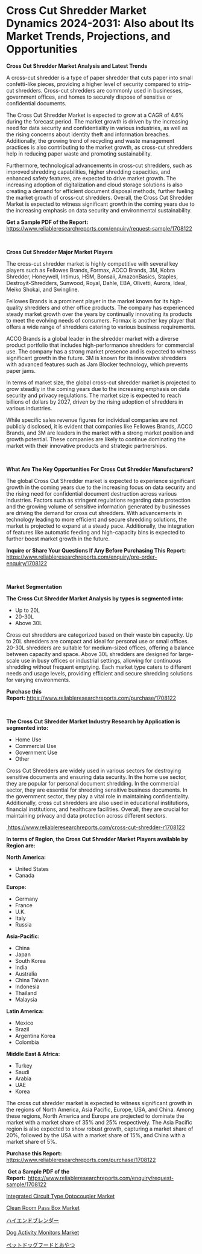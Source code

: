 <p><h1>Cross Cut Shredder Market Dynamics 2024-2031: Also about Its Market Trends, Projections, and Opportunities</h1></p><p><strong>Cross Cut Shredder Market Analysis and Latest Trends</strong></p>
<p><p>A cross-cut shredder is a type of paper shredder that cuts paper into small confetti-like pieces, providing a higher level of security compared to strip-cut shredders. Cross-cut shredders are commonly used in businesses, government offices, and homes to securely dispose of sensitive or confidential documents.</p><p>The Cross Cut Shredder Market is expected to grow at a CAGR of 4.6% during the forecast period. The market growth is driven by the increasing need for data security and confidentiality in various industries, as well as the rising concerns about identity theft and information breaches. Additionally, the growing trend of recycling and waste management practices is also contributing to the market growth, as cross-cut shredders help in reducing paper waste and promoting sustainability.</p><p>Furthermore, technological advancements in cross-cut shredders, such as improved shredding capabilities, higher shredding capacities, and enhanced safety features, are expected to drive market growth. The increasing adoption of digitalization and cloud storage solutions is also creating a demand for efficient document disposal methods, further fueling the market growth of cross-cut shredders. Overall, the Cross Cut Shredder Market is expected to witness significant growth in the coming years due to the increasing emphasis on data security and environmental sustainability.</p></p>
<p><strong>Get a Sample PDF of the Report:&nbsp;</strong> <a href="https://www.reliableresearchreports.com/enquiry/request-sample/1708122">https://www.reliableresearchreports.com/enquiry/request-sample/1708122</a></p>
<p>&nbsp;</p>
<p><strong>Cross Cut Shredder Major Market Players</strong></p>
<p><p>The cross-cut shredder market is highly competitive with several key players such as Fellowes Brands, Formax, ACCO Brands, 3M, Kobra Shredder, Honeywell, Intimus, HSM, Bonsaii, AmazonBasics, Staples, Destroyit-Shredders, Sunwood, Royal, Dahle, EBA, Olivetti, Aurora, Ideal, Meiko Shokai, and Swingline. </p><p>Fellowes Brands is a prominent player in the market known for its high-quality shredders and other office products. The company has experienced steady market growth over the years by continually innovating its products to meet the evolving needs of consumers. Formax is another key player that offers a wide range of shredders catering to various business requirements.</p><p>ACCO Brands is a global leader in the shredder market with a diverse product portfolio that includes high-performance shredders for commercial use. The company has a strong market presence and is expected to witness significant growth in the future. 3M is known for its innovative shredders with advanced features such as Jam Blocker technology, which prevents paper jams.</p><p>In terms of market size, the global cross-cut shredder market is projected to grow steadily in the coming years due to the increasing emphasis on data security and privacy regulations. The market size is expected to reach billions of dollars by 2027, driven by the rising adoption of shredders in various industries.</p><p>While specific sales revenue figures for individual companies are not publicly disclosed, it is evident that companies like Fellowes Brands, ACCO Brands, and 3M are leaders in the market with a strong market position and growth potential. These companies are likely to continue dominating the market with their innovative products and strategic partnerships.</p></p>
<p>&nbsp;</p>
<p><strong>What Are The Key Opportunities For Cross Cut Shredder Manufacturers?</strong></p>
<p><p>The global Cross Cut Shredder market is expected to experience significant growth in the coming years due to the increasing focus on data security and the rising need for confidential document destruction across various industries. Factors such as stringent regulations regarding data protection and the growing volume of sensitive information generated by businesses are driving the demand for cross cut shredders. With advancements in technology leading to more efficient and secure shredding solutions, the market is projected to expand at a steady pace. Additionally, the integration of features like automatic feeding and high-capacity bins is expected to further boost market growth in the future.</p></p>
<p><strong>Inquire or Share Your Questions If Any Before Purchasing This Report:</strong> <a href="https://www.reliableresearchreports.com/enquiry/pre-order-enquiry/1708122">https://www.reliableresearchreports.com/enquiry/pre-order-enquiry/1708122</a></p>
<p>&nbsp;</p>
<p><strong>Market Segmentation</strong></p>
<p><strong>The Cross Cut Shredder Market Analysis by types is segmented into:</strong></p>
<p><ul><li>Up to 20L</li><li>20-30L</li><li>Above 30L</li></ul></p>
<p><p>Cross cut shredders are categorized based on their waste bin capacity. Up to 20L shredders are compact and ideal for personal use or small offices. 20-30L shredders are suitable for medium-sized offices, offering a balance between capacity and space. Above 30L shredders are designed for large-scale use in busy offices or industrial settings, allowing for continuous shredding without frequent emptying. Each market type caters to different needs and usage levels, providing efficient and secure shredding solutions for varying environments.</p></p>
<p><strong>Purchase this Report:&nbsp;</strong><a href="https://www.reliableresearchreports.com/purchase/1708122">https://www.reliableresearchreports.com/purchase/1708122</a></p>
<p>&nbsp;</p>
<p><strong>The Cross Cut Shredder Market Industry Research by Application is segmented into:</strong></p>
<p><ul><li>Home Use</li><li>Commercial Use</li><li>Government Use</li><li>Other</li></ul></p>
<p><p>Cross Cut Shredders are widely used in various sectors for destroying sensitive documents and ensuring data security. In the home use sector, they are popular for personal document shredding. In the commercial sector, they are essential for shredding sensitive business documents. In the government sector, they play a vital role in maintaining confidentiality. Additionally, cross cut shredders are also used in educational institutions, financial institutions, and healthcare facilities. Overall, they are crucial for maintaining privacy and data protection across different sectors.</p></p>
<p><a href="https://www.reliableresearchreports.com/cross-cut-shredder-r1708122">&nbsp;https://www.reliableresearchreports.com/cross-cut-shredder-r1708122</a></p>
<p><strong>In terms of Region, the Cross Cut Shredder Market Players available by Region are:</strong></p>
<p>
    <p> <strong> North America: </strong>
        <ul>
            <li>United States</li>
            <li>Canada</li>
        </ul>
        </p> 
    <p> <strong> Europe: </strong>
        <ul>
            <li>Germany</li>
            <li>France</li>
            <li>U.K.</li>
            <li>Italy</li>
            <li>Russia</li>
        </ul>
        </p> 
    <p> <strong> Asia-Pacific: </strong>
        <ul>
            <li>China</li>
            <li>Japan</li>
            <li>South Korea</li>
            <li>India</li>
            <li>Australia</li>
            <li>China Taiwan</li>
            <li>Indonesia</li>
            <li>Thailand</li>
            <li>Malaysia</li>
        </ul>
        </p> 
    <p> <strong> Latin America: </strong>
        <ul>
            <li>Mexico</li>
            <li>Brazil</li>
            <li>Argentina Korea</li>
            <li>Colombia</li>
        </ul>
        </p> 
    <p> <strong> Middle East & Africa: </strong>
        <ul>
            <li>Turkey</li>
            <li>Saudi</li>
            <li>Arabia</li>
            <li>UAE</li>
            <li>Korea</li>
        </ul>
    </p>
    </p>
<p><p>The cross cut shredder market is expected to witness significant growth in the regions of North America, Asia Pacific, Europe, USA, and China. Among these regions, North America and Europe are projected to dominate the market with a market share of 35% and 25% respectively. The Asia Pacific region is also expected to show robust growth, capturing a market share of 20%, followed by the USA with a market share of 15%, and China with a market share of 5%.</p></p>
<p><strong>Purchase this Report: </strong><a href="https://www.reliableresearchreports.com/purchase/1708122">https://www.reliableresearchreports.com/purchase/1708122</a></p>
<p>&nbsp;<strong>Get a Sample PDF of the Report:&nbsp;&nbsp;</strong><a href="https://www.reliableresearchreports.com/enquiry/request-sample/1708122">https://www.reliableresearchreports.com/enquiry/request-sample/1708122</a></p>
<p><strong></strong></p>
<p><p><a href="https://issuu.com/reportprime-2/docs/integrated-circuit-type-optocoupler-market-size-20">Integrated Circuit Type Optocoupler Market</a></p><p><a href="https://github.com/barbarakss89/Market-Research-Report-List-1/blob/main/clean-room-pass-box-market.md">Clean Room Pass Box Market</a></p><p><a href="https://github.com/deonnorth8/Market-Research-Report-List-1/blob/main/2385609103616.md">ハイエンドブレンダー</a></p><p><a href="https://github.com/nicholepatriciadoylenwnrjr0/Market-Research-Report-List-2/blob/main/dog-activity-monitors-market.md">Dog Activity Monitors Market</a></p><p><a href="https://medium.com/@madelynhowe2023/%E3%83%9A%E3%83%83%E3%83%88%E7%8A%AC%E3%81%AE%E9%A3%9F%E3%81%B9%E7%89%A9%E3%81%A8%E3%81%8A%E3%82%84%E3%81%A4%E3%81%AE%E5%B8%82%E5%A0%B4-%E3%82%BF%E3%82%A4%E3%83%97-%E5%BF%9C%E7%94%A8-%E3%81%8A%E3%82%88%E3%81%B3%E5%9C%B0%E7%90%86%E3%81%AB%E3%82%88%E3%82%8B%E5%8C%85%E6%8B%AC%E7%9A%84%E3%81%AA%E8%A9%95%E4%BE%A1-4217eec7bfe6">ペットドッグフードとおやつ</a></p></p>
